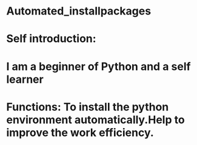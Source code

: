 # Automated_installpackages
# Self introduction:
# I am a beginner of Python and a self learner
# Functions: To install the python environment automatically.Help to improve the work efficiency.
